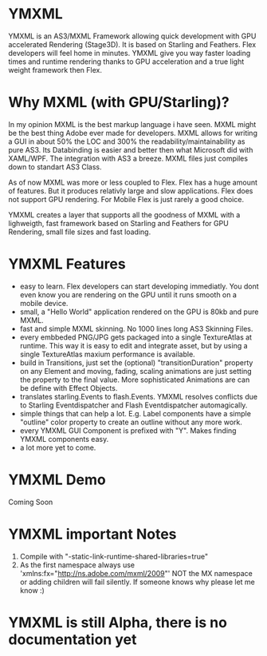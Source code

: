 YMXML
======

YMXML is an AS3/MXML Framework allowing quick development with GPU accelerated Rendering (Stage3D). It is based on Starling and Feathers. Flex developers will feel home in minutes. YMXML give you way faster loading times and runtime rendering thanks to GPU acceleration and a true light weight framework then Flex.


Why MXML (with GPU/Starling)?
==============

In my opinion MXML is the best markup language i have seen. MXML might be the best thing Adobe ever made for developers. MXML allows for writing a GUI in about 50% the LOC and 300% the readability/maintainability as pure AS3. Its Databinding is easier and better then what Microsoft did with XAML/WPF. The integration with AS3 a breeze. MXML files just compiles down to standart AS3 Class.

As of now MXML was more or less coupled to Flex. Flex has a huge amount of features. But it produces relativly large and slow applications. Flex does not support GPU rendering. For Mobile Flex is just rarely a good choice.

YMXML creates a layer that supports all the goodness of MXML with a lighweigth, fast framework based on Starling and Feathers for GPU Rendering, small file sizes and fast loading.


YMXML Features
==============

- easy to learn. Flex developers can start developing immediatly. You dont even know you are rendering on the GPU until it runs smooth on a mobile device.
- small, a "Hello World" application rendered on the GPU is 80kb and pure MXML.
- fast and simple MXML skinning. No 1000 lines long AS3 Skinning Files. 
- every embbeded PNG/JPG gets packaged into a single TextureAtlas at runtime. This way it is easy to edit and integrate asset, but by using a single TextureAtlas maxium performance is available.
- build in Transitions, just set the (optional) "transitionDuration" property on any Element and moving, fading, scaling animations are just setting the property to the final value. More sophisticated Animations are can be define with Effect Objects.
- translates starling.Events to flash.Events. YMXML resolves conflicts due to Starling Eventdispatcher and Flash Eventdispatcher automagically.
- simple things that can help a lot. E.g. Label components have a simple "outline" color property to create an outline without any more work.
- every YMXML GUI Component is prefixed with "Y". Makes finding YMXML components easy.
- a lot more yet to come.

YMXML Demo
==============

Coming Soon


YMXML important Notes
==============

1. Compile with "-static-link-runtime-shared-libraries=true"
2. As the first namespace always use 'xmlns:fx="http://ns.adobe.com/mxml/2009"' NOT the MX namespace or adding children will fail silently. If someone knows why please let me know :)

YMXML is still Alpha, there is no documentation yet
==============
